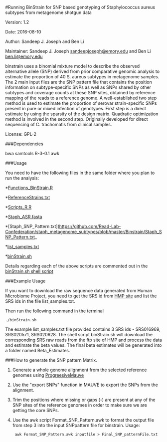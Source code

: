 #Running BinStrain for SNP based genotyping of Staphylococcus aureus subtypes from metagenome shotgun data

Version: 1.2

Date: 2016-08-10

Author: Sandeep J. Joseph and Ben Li

Maintainer: Sandeep J. Joseph <sandeepjoseph@emory.edu> and Ben Li <ben.li@emory.edu>

binstrain uses a binomial mixture model to describe the observed alternative allele (SNP) derived from prior comparative genomic analysis to estimate the proportion of 40 S. aureus subtypes in metagenome samples. The 2 main input files are the SNP pattern file that contains the position information on subtype-specific SNPs as well as SNPs shared by other subtypes and coverage counts at these SNP sites, obtained by reference mapping of the reads to a reference genome. A well-established two step method is used to estimate the proportion of serovar strain-specific SNPs present in pure or mixed infection of genotypes. First step is a direct estimate by using the sparsity of the design matrix. Quadratic optimization method is involved in the second step.  Originally developed for direct sequencing of C. trachomatis from clinical samples.

License: GPL-2

###Dependencies

bwa
samtools
R-3-0.1
awk

###Usage

You need to have the following files in the same folder where you plan to run the analysis:

*[Functions_BinStrain.R](https://github.com/Read-Lab-Confederation/staph_metagenome_subtypes/blob/master/Binstrain/Functions_BinStrain.R)

*[ReferenceStrains.txt](https://github.com/Read-Lab-Confederation/staph_metagenome_subtypes/blob/master/Binstrain/ReferenceStrains.txt)

*[Scripts_R.R](https://github.com/Read-Lab-Confederation/staph_metagenome_subtypes/blob/master/Binstrain/Scripts_R.R)

*[Staph_ASR.fasta](https://github.com/Read-Lab-Confederation/staph_metagenome_subtypes/blob/master/Binstrain/Staph_ASR.fasta)

*[Staph_SNP_Pattern.txt](https://github.com/Read-Lab-Confederation/staph_metagenome_subtypes/blob/master/Binstrain/Staph_SNP_Pattern.txt_

*[list_samples.txt](https://github.com/Read-Lab-Confederation/staph_metagenome_subtypes/blob/master/Binstrain/list_samples.txt)

*[binStrain.sh](https://github.com/Read-Lab-Confederation/staph_metagenome_subtypes/blob/master/Binstrain/binStrain.sh)
        
Details regarding each of the above scripts are commented out in the [binStrain.sh shell script](https://github.com/Read-Lab-Confederation/staph_metagenome_subtypes/blob/master/Binstrain/binStrain.sh)

###Example Usage

If you want to download the raw sequence data generated from Human Microbiome Project, you need to get the SRS id from [HMP site](http://hmpdacc.org/HMASM/) and list the SRS ids in the file list_samples.txt.

Then run the following command in the terminal

    ./binStrain.sh

The example list\_samples.txt file provided contains 3 SRS ids - SRS016969, SRS020571, SRS020628. The shell script binStrain.sh will download the corresponding SRS raw reads from the ftp site of HMP and process the data and estimate the beta values. The final beta estimates will be generated into a folder named Beta_Estimates.

###How to generate the SNP pattern Matrix.

1. Generate a whole genome alignment from the selected reference genomes using [ProgreesiveMauve](http://darlinglab.org/mauve/user-guide/introduction.html)
2. Use the "export SNPs" function in MAUVE to export the SNPs from the alignment.
3. Trim the positions where missing or gaps (-) are present at any of the SNP sites of the reference genomes in order to make sure we are getting the core SNPs.
4. Use the awk script Format\_SNP\_Pattern.awk to format the output file from step 3 into the input SNPpattern file for binstrain. Usage: 

        awk Format_SNP_Pattern.awk inputfile > Final_SNP_patternFile.txt

